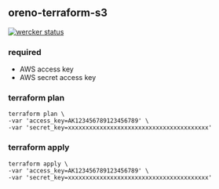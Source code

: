 ## oreno-terraform-s3
[![wercker status](https://app.wercker.com/status/56a09212a80618e3a9e0fdfd4a90ec20/s/master "wercker status")](https://app.wercker.com/project/bykey/56a09212a80618e3a9e0fdfd4a90ec20)

### required

- AWS access key
- AWS secret access key

### terraform plan

```
terraform plan \
-var 'access_key=AK123456789123456789' \
-var 'secret_key=xxxxxxxxxxxxxxxxxxxxxxxxxxxxxxxxxxxxxxxx' 
```

### terraform apply

```
terraform apply \
-var 'access_key=AK123456789123456789' \
-var 'secret_key=xxxxxxxxxxxxxxxxxxxxxxxxxxxxxxxxxxxxxxxx' 
```
